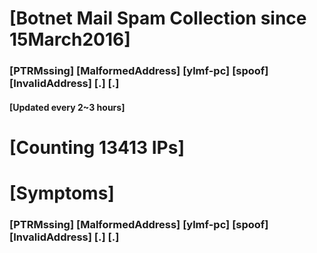 # [Botnet Mail Spam Collection since 15March2016]
### [PTRMssing] [MalformedAddress] [ylmf-pc] [spoof] [InvalidAddress] [.] [.]
#### [Updated every 2~3 hours]

# [Counting 13413 IPs]

# [Symptoms] 
###   [PTRMssing] [MalformedAddress] [ylmf-pc] [spoof] [InvalidAddress] [.] [.]
